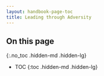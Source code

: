 ```yaml
---
layout: handbook-page-toc
title: Leading through Adversity
---
```


## On this page
{:.no_toc .hidden-md .hidden-lg}

- TOC
{:toc .hidden-md .hidden-lg}